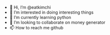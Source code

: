 - 👋 Hi, I’m @eatkimchi
- 👀 I’m interested in doing interesting things
- 🌱 I’m currently learning python
- 💞️ I’m looking to collaborate on money generator
- 📫 How to reach me github

<!---
eatkimchi/eatkimchi is a ✨ special ✨ repository because its `README.md` (this file) appears on your GitHub profile.
You can click the Preview link to take a look at your changes.
--->

